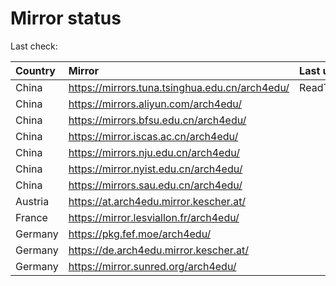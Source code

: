 <script src="./time.js"></script>
# Mirror status
Last check: <script type="text/javascript">localize(1697768612.327027);</script>

|Country|Mirror|Last update|
|:------|:-----|:----------|
|China|https://mirrors.tuna.tsinghua.edu.cn/arch4edu/|ReadTimeout|
|China|https://mirrors.aliyun.com/arch4edu/|<script type="text/javascript">localize(1697740308);</script>|
|China|https://mirrors.bfsu.edu.cn/arch4edu/|<script type="text/javascript">localize(1697697126);</script>|
|China|https://mirror.iscas.ac.cn/arch4edu/|<script type="text/javascript">localize(1697740308);</script>|
|China|https://mirrors.nju.edu.cn/arch4edu/|<script type="text/javascript">localize(1697653993);</script>|
|China|https://mirror.nyist.edu.cn/arch4edu/|<script type="text/javascript">localize(1697740308);</script>|
|China|https://mirrors.sau.edu.cn/arch4edu/|<script type="text/javascript">localize(1697740308);</script>|
|Austria|https://at.arch4edu.mirror.kescher.at/|<script type="text/javascript">localize(1697740308);</script>|
|France|https://mirror.lesviallon.fr/arch4edu/|<script type="text/javascript">localize(1697740308);</script>|
|Germany|https://pkg.fef.moe/arch4edu/|<script type="text/javascript">localize(1697740308);</script>|
|Germany|https://de.arch4edu.mirror.kescher.at/|<script type="text/javascript">localize(1697740308);</script>|
|Germany|https://mirror.sunred.org/arch4edu/|<script type="text/javascript">localize(1697740308);</script>|

<script src="./tablefilter/tablefilter.js"></script>
<script src="./table.js"></script>